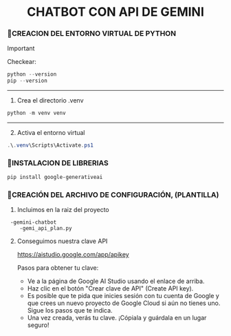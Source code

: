 <h1 align=center> CHATBOT CON API DE GEMINI</h1>

### 🔹CREACION DEL ENTORNO VIRTUAL DE PYTHON

> [!IMPORTANT]
> Checkear:
```powershell
python --version
pip --version
```
---

1. Crea el directorio .venv

```powershell
python -m venv venv
```
---

2. Activa el entorno virtual

```powershell
.\.venv\Scripts\Activate.ps1
```

### 🔹INSTALACION DE LIBRERIAS

```powershell
pip install google-generativeai
```

### 🔹CREACIÓN DEL ARCHIVO DE CONFIGURACIÓN, (PLANTILLA)

1. Incluimos en la raiz del proyecto

```
 -gemini-chatbot
    -gemi_api_plan.py
```

2. Conseguimos nuestra clave API

    https://aistudio.google.com/app/apikey

    Pasos para obtener tu clave:
    - Ve a la página de Google AI Studio usando el enlace de arriba.
    - Haz clic en el botón "Crear clave de API" (Create API key).
    - Es posible que te pida que inicies sesión con tu cuenta de Google y que crees un nuevo proyecto de Google Cloud si aún no tienes uno. Sigue los pasos que te indica.
    - Una vez creada, verás tu clave. ¡Cópiala y guárdala en un lugar seguro!



